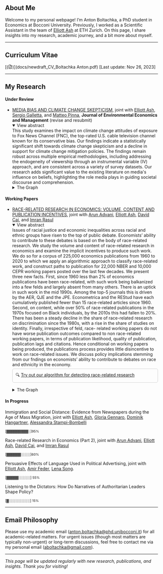 ## About Me

Welcome to my personal webpage! I’m Anton Boltachka, a PhD student in Economics at Bocconi University. Previously, I worked as a Scientific Assistant in the team of [Elliott Ash](https://elliottash.com) at ETH Zurich. On this page, I share insights into my research, academic journey, and a bit more about myself.

---

## Curriculum Vitae

[(<svg xmlns="http://www.w3.org/2000/svg" aria-hidden="true" role="img" style="vertical-align:-0.125em;" width="1em" height="1em" preserveAspectRatio="xMidYMid meet" viewBox="0 0 24 24"><g fill="none" stroke="currentColor" stroke-linejoin="round" stroke-width="2"><path stroke-linecap="round" d="M4 4v16a2 2 0 0 0 2 2h12a2 2 0 0 0 2-2V8.342a2 2 0 0 0-.602-1.43l-4.44-4.342A2 2 0 0 0 13.56 2H6a2 2 0 0 0-2 2Zm5 9h6m-6 4h3"/><path d="M14 2v4a2 2 0 0 0 2 2h4"/></g></svg>)](docs/newdraft_CV_Boltachka  Anton.pdf) [Last update: Nov 26, 2023]

---

## My Research

#### Under Review

- [MEDIA BIAS AND CLIMATE CHANGE SKEPTICISM](https://papers.ssrn.com/sol3/papers.cfm?abstract_id=4632854),
joint with [Elliott Ash](https://elliottash.com), [Sergio Galletta](https://sergio-galletta.com), and [Matteo Pinna](https://sites.google.com/view/matteopinna), **Journal of Environmental Economics and Management** (revise and resubmit)
  <details open><summary>View abstract</summary>
  This study examines the impact on climate change attitudes of exposure to Fox News Channel (FNC), the top-rated U.S. cable television channel known for its conservative bias. Our findings indicate a statistically significant shift towards climate change skepticism and a decline in support for climate change mitigation policies. The findings remain robust across multiple empirical methodologies, including addressing the endogeneity of viewership through an instrumental variable (IV) approach, and are consistent across a variety of survey datasets. Our research adds significant value to the existing literature on media's influence on beliefs, highlighting the role media plays in guiding societal discourse and comprehension.
  </details>
  <details closed><summary>The Graph</summary>
  <img width="500" alt="fnc" src="https://github.com/user-attachments/assets/647743d7-0f18-49f3-8b67-715e75cc3091">
  </details>

#### Working Papers

- [RACE-RELATED RESEARCH IN ECONOMICS: VOLUME, CONTENT AND PUBLICATION INCENTIVES](http://www.homepages.ucl.ac.uk/~uctpimr/research/Race_Pubs.pdf), joint
with [Arun Advani](https://arunadvani.com), [Elliott Ash](https://elliottash.com), [David Cai](https://davidjiyangcai.com), and [Imran Rasul](https://www.imranrasul.com)
  <details open><summary>View abstract</summary>
  Issues of racial justice and economic inequalities across racial and ethnic groups have risen to the top of public debate. Economists’ ability to contribute to these debates is based on the body of race-related research. We study the volume and content of race-related research in economics and examine the implicit incentives to produce such work. We do so for a corpus of 225,000 economics publications from 1960 to 2020 to which we apply an algorithmic approach to classify race-related work, and construct paths to publication for 22,000 NBER and 10,000 CEPR working papers posted over the last few decades. We present three new facts. First, since 1960 less than 2% of economics publications have been race-related, with such work being balkanized into a few felds and largely absent from many others. There is an uptick in such work in the mid 1990s. Among the top-5 journals this is driven by the AER, QJE and the JPE. Econometrica and the REStud have each cumulatively published fewer than 15 race-related articles since 1960. Second, on content, while over 50% of race-related publications in the 1970s focused on Black individuals, by the 2010s this had fallen to 20%. There has been a steady decline in the share of race-related research on discrimination since the 1980s, with a rise in the share of studies on identity. Finally, irrespective of feld, race- related working papers do not have worse publication outcomes compared to non race-related working papers, in terms of publication likelihood, quality of publication, publication lags and citations. Hence conditional on working papers being produced, the publications process provides little disincentive to work on race-related issues. We discuss policy implications stemming from our fndings on economists’ ability to contribute to debates on race and ethnicity in the economy.
    <div style="border: 1px solid #ccc; padding: 10px; margin-top: 5px; margin-bottom: 15px; border-radius: 5px;">
    🔍 <a href="https://huggingface.co/spaces/aboltachka/rr_detector" target="_blank">Try out our algorithm for detecting race-related research</a>
    </div>
  </details>
  <details closed><summary>The Graph</summary>
  <img width="500" alt="rr" src="https://github.com/user-attachments/assets/826bf6d1-c816-4468-9044-532ef2b1e1fe">
  </details>

#### In Progress

Immigration and Social Distance: Evidence from Newspapers during the Age of Mass Migration, joint with [Elliott Ash](https://elliottash.com), [Gloria Gennaro](http://gloriagennaro.rbind.io), [Dominik Hangartner](https://pp.ethz.ch/people/dominik-hangartner.html), [Alessandra Stampi-Bombelli](https://pp.ethz.ch/people/alessandra-stampi-bombelli.html)

<p style="font-size:11px;">[▓▓▓▓▓▓▓▓▓░]95%</p>

Race-related Research in Economics (Part 2), joint with [Arun Advani](https://arunadvani.com), [Elliott Ash](https://elliottash.com), [David Cai](https://davidjiyangcai.com), and [Imran Rasul](https://www.imranrasul.com) 
<p style="font-size:11px;">[▓▓▓▓▓▓░░░░]60%</p>

Persuasive Effects of Language Used in Political Advertising, joint with [Elliott Ash](https://elliottash.com), [Amir Feder](https://www.amirfeder.com), [Lena Song](https://www.songlena.com). 
<p style="font-size:11px;">[▓▓▓▓▓░░░░░] 55%</p> 

Listening to the Dictators: How Do Narratives of Authoritarian Leaders Shape Policy? 
<p style="font-size:11px;">[▓░░░░░░░░░] 15%</p> 

---

## Email Philosophy
Please use my academic email (anton.boltachka@phd.unibocconi.it) for all academic-related matters. For urgent issues (though most matters are typically non-urgent) or long-term discussions, feel free to contact me via my personal email (aboltachka@gmail.com).

---

*This page will be updated regularly with new research, publications, and insights. Thank you for visiting!*
